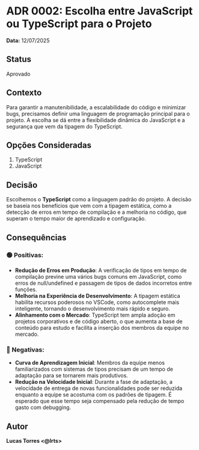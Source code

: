 # ADR 0002: Escolha entre JavaScript ou TypeScript para o Projeto

**Data:** 12/07/2025

## Status
Aprovado

## Contexto  
Para garantir a manutenibilidade, a escalabilidade do código e minimizar bugs, precisamos definir uma linguagem de programação principal para o projeto. A escolha se dá entre a flexibilidade dinâmica do JavaScript e a segurança que vem da tipagem do TypeScript.

## Opções Consideradas  
1. TypeScript
2. JavaScript
   
## Decisão
Escolhemos o **TypeScript** como a linguagem padrão do projeto. A decisão se baseia nos benefícios que vem com a tipagem estática, como a detecção de erros em tempo de compilação e a melhoria no código, que superam o tempo maior de aprendizado e configuração.

## Consequências  
### 🟢 Positivas:
- **Redução de Erros em Produção**: A verificação de tipos em tempo de compilação previne uma vários bugs comuns em JavaScript, como erros de null/undefined e passagem de tipos de dados incorretos entre funções.
- **Melhoria na Experiência de Desenvolvimento**: A tipagem estática habilita recursos poderosos no VSCode, como autocomplete mais inteligente, tornando o desenvolvimento mais rápido e seguro.
- **Alinhamento com o Mercado**: TypeScript tem ampla adoção em projetos corporativos e de código aberto, o que aumenta a base de conteúdo para estudo e facilita a inserção dos membros da equipe no mercado.
  
### 🔴 Negativas:
- **Curva de Aprendizagem Inicial**: Membros da equipe menos familiarizados com sistemas de tipos precisam de um tempo de adaptação para se tornarem mais produtivos.
- **Redução na Velocidade Inicial**: Durante a fase de adaptação, a velocidade de entrega de novas funcionalidades pode ser reduzida enquanto a equipe se acostuma com os padrões de tipagem. É esperado que esse tempo seja compensado pela redução de tempo gasto com debugging.

## Autor  
**Lucas Torres <@lrts>**
